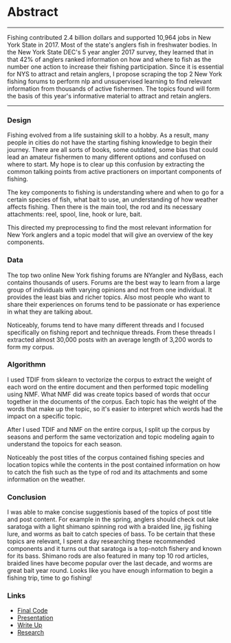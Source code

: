 # Abstract

------------

Fishing contributed 2.4 billion dollars and supported 10,964 jobs in New York State in 2017. Most of the state's anglers fish in freshwater bodies. In the New York State DEC's 5 year angler 2017 survey, they learned that in that 42% of anglers ranked information on how and where to fish as the number one action to increase their fishing participation. Since it is essential for NYS to attract and retain anglers, I propose scraping the top 2 New York fishing forums
to perform nlp and unsupervised learning to find relevant information from thousands of active fishermen. The topics found will form the basis of this year's informative material to attract and retain anglers.

------------
### Design

Fishing evolved from a life sustaining skill to a hobby. As a result, many people in cities do not have the starting fishing knowledge to begin their journey. There are all sorts of books, some outdated, some bias that could lead an amateur fishermen to many different options and confused on where to start. My hope is to clear up this confusion by extracting the common talking points from active practioners on important components of fishing.

The key components to fishing is understanding where and when to go for a certain species of fish, what bait to use, an understanding of how weather affects fishing. Then there is the main tool, the rod and its necessary attachments: reel, spool, line, hook or lure, bait.

This directed my preprocessing to find the most relevant information for New York anglers and a topic model that will give an overview of the key components.

### Data

The top two online New York fishing forums are NYangler and NyBass, each contains thousands of users. Forums are the best way to learn from a large group of individuals with varying opinions and not from one individual. It provides the least bias and richer topics. Also most people who want to share their experiences on forums tend to be passionate or has experience in what they are talking about.

Noticeably, forums tend to have many different threads and I focused specifically on fishing report and technique threads. From these threads I extracted almost 30,000 posts with an average length of 3,200 words to form my corpus.

### Algorithmn 

I used TDIF from sklearn to vectorize the corpus to extract the weight of each word on the entire document and then performed topic modelling using NMF. What NMF did was create topics based of words that occur together in the documents of the corpus. Each topic has the weight of the words that make up the topic, so it's easier to interpret which words had the impact on a specific topic. 

After I used TDIF and NMF on the entire corpus, I split up the corpus by seasons and perform the same vectorization and topic modeling again to understand the topoics for each season.

Noticeably the post titles of the corpus contained fishing species and location topics while the contents in the post contained information on how to catch the fish such as the type of rod and its attachments and some information on the weather.

### Conclusion

I was able to make concise suggestionis based of the topics of post title and post content. For example in the spring, anglers should check out lake saratoga with a light shimano spinning rod with a braided line, jig fishing lure, and worms as bait to catch species of bass. To be certain that these topics are relevant, I spent a day researching these recommended components and it turns out that saratoga is a top-notch fishery and known for its bass. Shimano rods are also featured in many top 10 rod articles, braided lines have become popular over the last decade, and worms are great bait year round. Looks like you have enough information to begin a fishing trip, time to go fishing!

### Links

- [Final Code](https://github.com/Dong-Zhen/PredictingFlightDelays/tree/master/Code)
- [Presentation](https://github.com/Dong-Zhen/PredictingFlightDelays/blob/master/Flight%20Delays.pdf)
- [Write Up](https://github.com/Dong-Zhen/PredictingFlightDelays/blob/master/Final%20Write%20Up.md)
- [Research](https://github.com/Dong-Zhen/PredictingFlightDelays/tree/master/Code)
